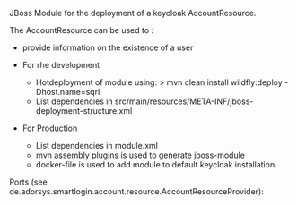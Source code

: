 JBoss Module for the deployment of a keycloak AccountResource.

The AccountResource can be used to : 
- provide information on the existence of a user

- For rhe development
   	- Hotdeployment of module using: > mvn clean install wildfly:deploy -Dhost.name=sqrl
   	- List dependencies in src/main/resources/META-INF/jboss-deployment-structure.xml
- For Production
	- List dependencies in module.xml
	- mvn assembly plugins is used to generate jboss-module
	- docker-file is used to add module to default keycloak installation.
	
Ports (see de.adorsys.smartlogin.account.resource.AccountResourceProvider):
